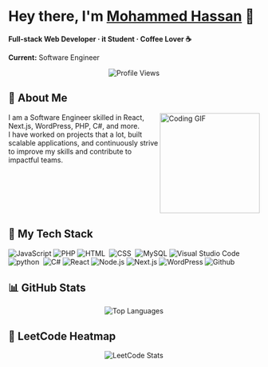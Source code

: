 # Hey there, I'm [Mohammed Hassan]([https://yousefdergham](https://github.com/mohammed-mh-hassen).vercel.app/) 👋

**Full-stack Web Developer · it Student · Coffee Lover ☕**

 **Current:** Software Engineer 

<p align="center">
  <img src="https://komarev.com/ghpvc/?username=mohammedhassan&style=for-the-badge" alt="Profile Views"/>
</p>

## 🚀 About Me

<img align="right" src="https://c.tenor.com/_DOBjnGspYAAAAAM/code-coding.gif" width="200" alt="Coding GIF"/>

I am a Software Engineer skilled in React, Next.js, WordPress, PHP, C#, and more. <br/>
I have worked on projects that a lot, built scalable applications, and continuously strive to improve my skills and contribute to impactful teams.




<br clear="right"/>

## 🔧 My Tech Stack

![JavaScript](https://img.shields.io/badge/JavaScript-F7DF1E?logo=javascript&logoColor=black)
![PHP](https://img.shields.io/badge/php-%23777BB4.svg?&logo=php&logoColor=white)
![HTML](https://img.shields.io/badge/THML-05122A?style=flat&logo=HTML5)&nbsp;
![CSS](https://img.shields.io/badge/CSS-05122A?style=flat&logo=CSS&logcolor=157286)&nbsp;
![MySQL](https://img.shields.io/badge/MySQL-4479A1?logo=mysql&logoColor=fff)
![Visual Studio Code](https://img.shields.io/badge/-Visual%20Studio%20Code-05122A?style=flat&logo=visual-studio-code&logoColor=007ACC)&nbsp;
![python](https://img.shields.io/badge/python-05122A?style=flat&logo=python)&nbsp;
![C#](https://img.shields.io/badge/C%23-239120?logo=csharp&logoColor=white)
![React](https://img.shields.io/badge/React-61DAFB?logo=react&logoColor=black)
![Node.js](https://img.shields.io/badge/Node.js-339933?logo=node.js&logoColor=white)
![Next.js](https://img.shields.io/badge/Next.js-black?logo=next.js&logoColor=white)
![WordPress](https://img.shields.io/badge/WordPress-%2321759B.svg?logo=wordpress&logoColor=white)
![Github](https://img.shields.io/badge/Github-05122A?style=flat&logo=github)&nbsp;

## 📊 GitHub Stats

<div align="center">
  <img src="https://github-readme-stats.vercel.app/api/top-langs/?username=Mohammed Hassan&layout=compact&theme=dark" alt="Top Languages"/>
</div>

## 🎯 LeetCode Heatmap

<div align="center">
  <img src="https://leetcard.jacoblin.cool/Mohammed Hassan?theme=catppuccinMocha&font=Varta&ext=heatmap" alt="LeetCode Stats"/>
</div>
